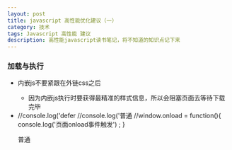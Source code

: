 ```yaml
---
layout: post
title: javascript 高性能优化建议（一）
category: 技术
tags: Javascript 高性能 建议
description: 高性能javascript读书笔记，将不知道的知识点记下来
---
```


### 加载与执行

* 内嵌js不要紧跟在<link>外链css之后
  * 因为内嵌js执行时要获得最精准的样式信息，所以会阻塞页面去等待<link>下载完毕

* <script>的defer标签已被现代浏览器支持。并行下载，并在页面加载完，load前触发
  * 如下代码，三个标签位置随便互换，最后执行结果都是一样的

  <!DOCTYPE html>
  <html>
  <head>
    <title>含有Defer属性的js标签执行</title>
    <meta charset="UTF-8"></meta>
  </head>
  <body>
  <script defer src="./defer.js"></script> //console.log('defer<script>执行')
  <script src="./script.js"></script> //console.log('普通<script>执行')
  <script src="./load.js"></script> //window.onload = function(){ console.log('页面onload事件触发') ; }
  </body>
  </html>

  普通<script>执行
  defer<script>执行
  页面onload事件执行

  * 低版本的IE支持含defer属性的标签里写内联js，而现代浏览器遵循HTML5规范，defer只对含src属性的<script>起作用，即必须为外链js

* 动态创建<script>时添加到head里比较保险，避免body中元素可能正在被操作。


### 数据存取

* js中有四种基本数据存取位置（方式），访问后两种代价会高一点
  * 字面量（字符串，数字，布尔，对象，数组，函数，正则，null与undefined）
  * 本地变量var
  * 数组元素
  * 对象成员  

